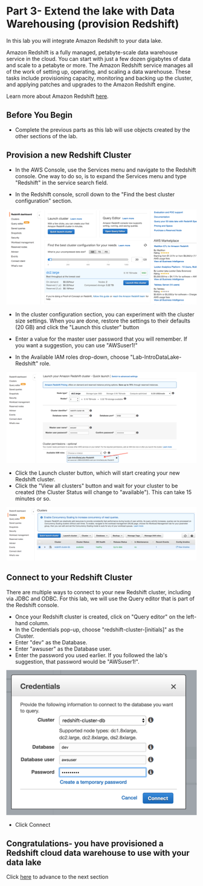 # Part 3- Extend the lake with Data Warehousing (provision Redshift)
In this lab you will integrate Amazon Redshift to your data lake.

Amazon Redshift is a fully managed, petabyte-scale data warehouse service in the cloud. You can start with just a few dozen gigabytes of data and scale to a petabyte or more. The Amazon Redshift service manages all of the work of setting up, operating, and scaling a data warehouse. These tasks include provisioning capacity, monitoring and backing up the cluster, and applying patches and upgrades to the Amazon Redshift engine.

Learn more about Amazon Redshift [here](https://aws.amazon.com/redshift/).


## Before You Begin
* Complete the previous parts as this lab will use objects created by the other sections of the lab.

## Provision a new Redshift Cluster

* In the AWS Console, use the Services menu and navigate to the Redshift console.  One way to do so, is to expand the Services menu and type "Redshift" in the service search field.

* In the Redshift console, scroll down to the "Find the best cluster configuration" section.

![screenshot](images/RS1.png)

* In the cluster configuration section, you can experiment with the cluster size settings. When you are done, restore the settings to their defaults (20 GB) and click the "Launch this cluster" button

* Enter a value for the master user password that you will remember.  If you want a suggestion, you can use "AWSuser1!"

* In the Available IAM roles drop-down, choose "Lab-IntroDataLake-Redshift" role.

![screenshot](images/RS2.png)

* Click the Launch cluster button, which will start creating your new Redshift cluster.
* Click the "View all clusters" button and wait for your cluster to be created (the Cluster Status will change to "available").  This can take 15 minutes or so.

![screenshot](images/RS3.png)

## Connect to your Redshift Cluster
There are multiple ways to connect to your new Redshift cluster, including via JDBC and ODBC.  For this lab, we will use the Query editor that is part of the Redshift console.

* Once your Redshift cluster is created, click on "Query editor" on the left-hand column.
* In the Credentials pop-up, choose "redshift-cluster-[initials]" as the Cluster.
* Enter "dev" as the Database.
* Enter "awsuser" as the Database user.
* Enter the password you used earlier.  If you followed the lab's suggestion, that password would be "AWSuser1!".

![screenshot](images/RS4.png)

* Click Connect

## Congratulations- you have provisioned a Redshift cloud data warehouse to use with your data lake

Click [here](NewLab2b.md) to advance to the next section




